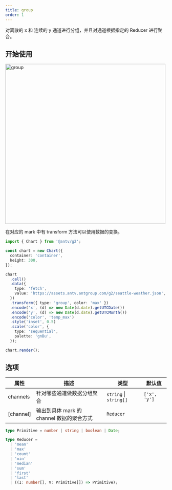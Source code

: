 ```yaml
---
title: group
order: 1
---
```


对离散的 x 和 连续的 y 通道进行分组，并且对通道根据指定的 Reducer 进行聚合。

## 开始使用

<img alt="group" src="https://mdn.alipayobjects.com/mdn/huamei_qa8qxu/afts/img/A*Wk4zR40uQesAAAAAAAAAAAAADmJ7AQ" width="500" />

在对应的 mark 中有 transform 方法可以使用数据的变换。

```ts
import { Chart } from '@antv/g2';

const chart = new Chart({
  container: 'container',
  height: 300,
});

chart
  .cell()
  .data({
    type: 'fetch',
    value: 'https://assets.antv.antgroup.com/g2/seattle-weather.json',
  })
  .transform({ type: 'group', color: 'max' })
  .encode('x', (d) => new Date(d.date).getUTCDate())
  .encode('y', (d) => new Date(d.date).getUTCMonth())
  .encode('color', 'temp_max')
  .style('inset', 0.5)
  .scale('color', {
    type: 'sequential',
    palette: 'gnBu',
  });

chart.render();
```

## 选项

| 属性      | 描述                                      | 类型                   | 默认值       |
| --------- | ----------------------------------------- | ---------------------- | ------------ |
| channels  | 针对哪些通道做数据分组聚合                | `string` \| `string[]` | `['x', 'y']` |
| [channel] | 输出到具体 mark 的 channel 数据的聚合方式 | `Reducer`              |              |

```ts
type Primitive = number | string | boolean | Date;

type Reducer =
  | 'mean'
  | 'max'
  | 'count'
  | 'min'
  | 'median'
  | 'sum'
  | 'first'
  | 'last'
  | ((I: number[], V: Primitive[]) => Primitive);
```
